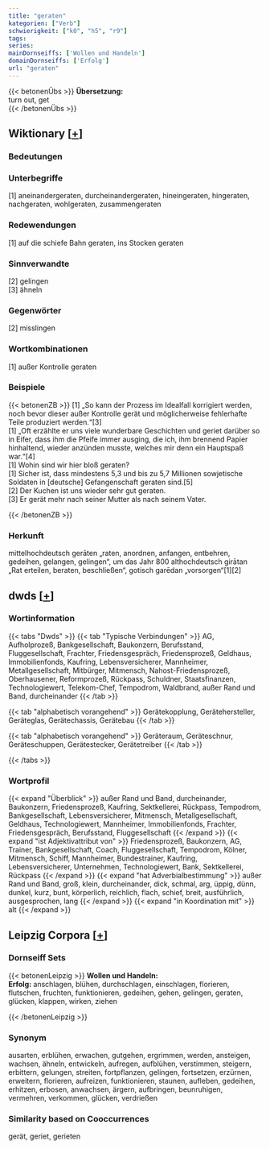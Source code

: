 ```yaml
---
title: "geraten"
kategorien: ["Verb"]
schwierigkeit: ["k0", "h5", "r9"]
tags:
series:
mainDornseiffs: ['Wollen und Handeln']
domainDornseiffs: ['Erfolg']
url: "geraten"
---
```


{{< betonenÜbs >}}
**Übersetzung:**  
turn out, get  
{{< /betonenÜbs >}}

## Wiktionary [[+](https://de.wiktionary.org/wiki/geraten)]

### Bedeutungen

### Unterbegriffe
[1] aneinandergeraten, durcheinandergeraten, hineingeraten, hingeraten, nachgeraten, wohlgeraten, zusammengeraten  

### Redewendungen
[1] auf die schiefe Bahn geraten, ins Stocken geraten  

### Sinnverwandte
[2] gelingen  
[3] ähneln  

### Gegenwörter
[2] misslingen  

### Wortkombinationen
[1] außer Kontrolle geraten  

### Beispiele
{{< betonenZB >}}
[1] „So kann der Prozess im Idealfall korrigiert werden, noch bevor dieser außer Kontrolle gerät und möglicherweise fehlerhafte Teile produziert werden.“[3]  
[1] „Oft erzählte er uns viele wunderbare Geschichten und geriet darüber so in Eifer, dass ihm die Pfeife immer ausging, die ich, ihm brennend Papier hinhaltend, wieder anzünden musste, welches mir denn ein Hauptspaß war.“[4]  
[1] Wohin sind wir hier bloß geraten?  
[1] Sicher ist, dass mindestens 5,3 und bis zu 5,7 Millionen sowjetische Soldaten in [deutsche] Gefangenschaft geraten sind.[5]  
[2] Der Kuchen ist uns wieder sehr gut geraten.  
[3] Er gerät mehr nach seiner Mutter als nach seinem Vater.  

{{< /betonenZB >}}
### Herkunft
mittelhochdeutsch gerāten „raten, anordnen, anfangen, entbehren, gedeihen, gelangen, gelingen“, um das Jahr 800 althochdeutsch girātan „Rat erteilen, beraten, beschließen“, gotisch garēdan „vorsorgen“[1][2]  



## dwds [[+](https://www.dwds.de/wb/geraten)]

### Wortinformation
{{< tabs "Dwds" >}}
{{< tab "Typische Verbindungen" >}}
AG, Aufholprozeß, Bankgesellschaft, Baukonzern, Berufsstand, Fluggesellschaft, Frachter, Friedensgespräch, Friedensprozeß, Geldhaus, Immobilienfonds, Kaufring, Lebensversicherer, Mannheimer, Metallgesellschaft, Mitbürger, Mitmensch, Nahost-Friedensprozeß, Oberhausener, Reformprozeß, Rückpass, Schuldner, Staatsfinanzen, Technologiewert, Telekom-Chef, Tempodrom, Waldbrand, außer Rand und Band, durcheinander
{{< /tab >}}

{{< tab "alphabetisch vorangehend" >}}
Gerätekopplung, Gerätehersteller, Geräteglas, Gerätechassis, Gerätebau
{{< /tab >}}

{{< tab "alphabetisch vorangehend" >}}
Geräteraum, Geräteschnur, Geräteschuppen, Gerätestecker, Gerätetreiber
{{< /tab >}}

{{< /tabs >}}

### Wortprofil
{{< expand "Überblick" >}} außer Rand und Band, durcheinander, Baukonzern, Friedensprozeß, Kaufring, Sektkellerei, Rückpass, Tempodrom, Bankgesellschaft, Lebensversicherer, Mitmensch, Metallgesellschaft, Geldhaus, Technologiewert, Mannheimer, Immobilienfonds, Frachter, Friedensgespräch, Berufsstand, Fluggesellschaft {{< /expand >}}
{{< expand "ist Adjektivattribut von" >}} Friedensprozeß, Baukonzern, AG, Trainer, Bankgesellschaft, Coach, Fluggesellschaft, Tempodrom, Kölner, Mitmensch, Schiff, Mannheimer, Bundestrainer, Kaufring, Lebensversicherer, Unternehmen, Technologiewert, Bank, Sektkellerei, Rückpass {{< /expand >}}
{{< expand "hat Adverbialbestimmung" >}} außer Rand und Band, groß, klein, durcheinander, dick, schmal, arg, üppig, dünn, dunkel, kurz, bunt, körperlich, reichlich, flach, schief, breit, ausführlich, ausgesprochen, lang {{< /expand >}}
{{< expand "in Koordination mit" >}} alt {{< /expand >}}

## Leipzig Corpora [[+](https://corpora.uni-leipzig.de/en/res?word=geraten&corpusId=deu_newscrawl-public_2018)]

### Dornseiff Sets
{{< betonenLeipzig >}}
**Wollen und Handeln:**  
**Erfolg:** anschlagen, blühen, durchschlagen, einschlagen, florieren, flutschen, fruchten, funktionieren, gedeihen, gehen, gelingen, geraten, glücken, klappen, wirken, ziehen  

{{< /betonenLeipzig >}}

### Synonym
ausarten, erblühen, erwachen, gutgehen, ergrimmen, werden, ansteigen, wachsen, ähneln, entwickeln, aufregen, aufblühen, verstimmen, steigern, erbittern, gelungen, streiten, fortpflanzen, gelingen, fortsetzen, erzürnen, erweitern, florieren, aufreizen, funktionieren, staunen, aufleben, gedeihen, erhitzen, erbosen, anwachsen, ärgern, aufbringen, beunruhigen, vermehren, verkommen, glücken, verdrießen


### Similarity based on Cooccurrences
gerät, geriet, gerieten

